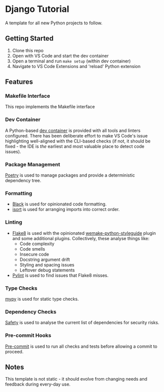 # Django Tutorial
A template for all new Python projects to follow.

## Getting Started
1. Clone this repo
2. Open with VS Code and start the dev container
3. Open a terminal and run `make setup` (within dev container)
4. Navigate to VS Code Extensions and 'reload' Python extension

## Features

### Makefile Interface
This repo implements the Makefile interface

### Dev Container
A Python-based [dev container](https://code.visualstudio.com/learn/develop-cloud/containers) is provided with all tools and linters configured.
There has been deliberate effort to make VS Code's issue highlighting well-aligned with the CLI-based checks (if not, it should be fixed - the IDE is _the_ earliest and most valuable place to detect code issues).

### Package Management
[Poetry](https://python-poetry.org/) is used to manage packages and provide a deterministic dependency tree.

### Formatting
* [Black](https://black.readthedocs.io/en/stable/) is used for opinionated code formatting.
* [isort](https://pycqa.github.io/isort/) is used for arranging imports into correct order.

### Linting
* [Flake8](https://flake8.pycqa.org/en/latest/) is used with the opinionated [wemake-python-styleguide](https://github.com/wemake-services/wemake-python-styleguide) plugin and some additional plugins.  Collectively, these analyse things like:
    * Code complexity
    * Code smells
    * Insecure code
    * Docstring argument drift
    * Styling and spacing issues
    * Leftover debug statements
* [Pylint](https://pylint.org/) is used to find issues that Flake8 misses.

### Type Checks
[mypy](http://mypy-lang.org/) is used for static type checks.

### Dependency Checks
[Safety](https://pypi.org/project/safety/) is used to analyse the current list of dependencies for security risks.

### Pre-commit Hooks
[Pre-commit](https://pre-commit.com/) is used to run all checks and tests before allowing a commit to proceed.

## Notes
This template is not static - it should evolve from changing needs and feedback during every-day use.
